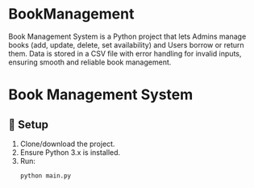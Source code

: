 # BookManagement
Book Management System is a Python project that lets Admins manage books (add, update, delete, set availability) and Users borrow or return them. Data is stored in a CSV file with error handling for invalid inputs, ensuring smooth and reliable book management.
# Book Management System

## 📌 Setup
1. Clone/download the project.
2. Ensure Python 3.x is installed.
3. Run:
   ```bash
   python main.py
